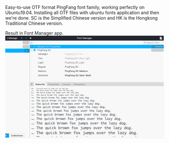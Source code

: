 Easy-to-use OTF format PingFang font family, working perfectly on Ubuntu19.04. 
Installing all OTF files with ubuntu fonts application and then we're done. 
SC is the Simplified Chinese version and HK is the Hongkong Traditional Chinese version.

Result in Font Manager app.
![Variation of font family](./example.png)
